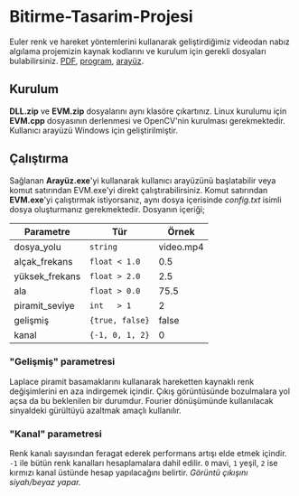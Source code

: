 # Bitirme-Tasarim-Projesi
Euler renk ve hareket yöntemlerini kullanarak geliştirdiğimiz videodan nabız algılama projemizin kaynak kodlarını ve kurulum için gerekli dosyaları bulabilirsiniz. [PDF](https://doneforaiur.github.io/Bitirme-Tasarim-Projesi/tez.pdf), [program](https://github.com/doneforaiur/Bitirme-Tasarim-Projesi/blob/main/Program/EVM/main.cpp), [arayüz](https://github.com/doneforaiur/Bitirme-Tasarim-Projesi/blob/main/Program/Aray%C3%BCz/EVM.cs).

## Kurulum
**DLL.zip** ve **EVM.zip** dosyalarını aynı klasöre çıkartınız. Linux kurulumu için **EVM.cpp** dosyasının derlenmesi ve OpenCV'nin kurulması gerekmektedir. Kullanıcı arayüzü Windows için geliştirilmiştir.

## Çalıştırma
Sağlanan **Arayüz.exe**'yi kullanarak kullanıcı arayüzünü başlatabilir veya komut satırından EVM.exe'yi direkt çalıştırabilirsiniz. Komut satırından **EVM.exe**'yi çalıştırmak istiyorsanız, aynı dosya içerisinde *config.txt* isimli dosya oluşturmanız gerekmektedir. Dosyanın içeriği;

| Parametre     | Tür                 | Örnek     |
| ------------- |---------------------| ----------|
| dosya_yolu    | `string`            | video.mp4 |
| alçak_frekans | `float < 1.0`       | 0.5       |
| yüksek_frekans| `float > 2.0`       | 2.5       |
| ala           | `float > 0.0`       | 75.5      |
| piramit_seviye| `int   > 1`         | 2         |
| gelişmiş      | `{true, false}`     | false     |
| kanal         | `{-1, 0, 1, 2}`     | 0         |

### "Gelişmiş" parametresi
Laplace piramit basamaklarını kullanarak hareketten kaynaklı renk değişimlerini en aza indirgemek içindir. Çıkış görüntüsünde bozulmalara yol açsa da bu beklenilen bir durumdur. Fourier dönüşümünde kullanılacak sinyaldeki gürültüyü azaltmak amaçlı kullanılır.

### "Kanal" parametresi
Renk kanalı sayısından feragat ederek performans artışı elde etmek içindir. `-1` ile bütün renk kanalları hesaplamalara dahil edilir. `0` mavi, `1` yeşil, `2` ise kırmızı kanal üstünde hesap yapılacağını belirtir. *Görüntü çıkışını siyah/beyaz yapar.*
